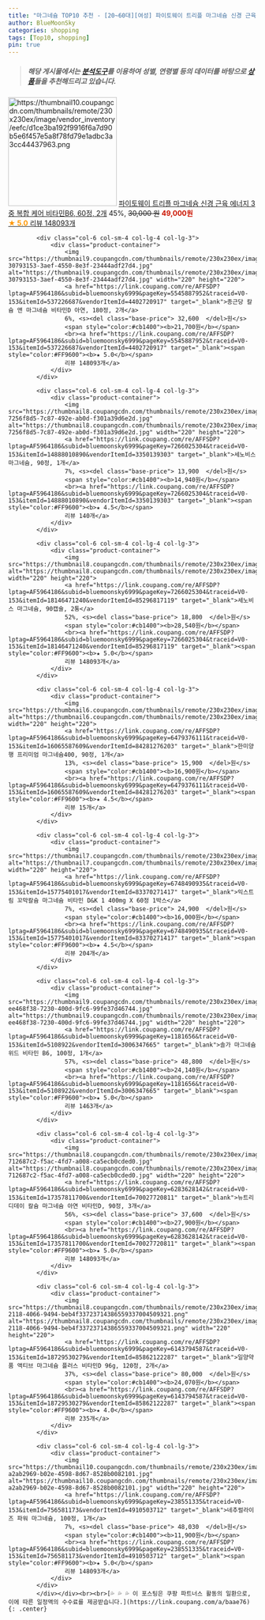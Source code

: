 ```yaml
---
title: "마그네슘 TOP10 추천 - [20~60대][여성] 파이토웨이 트리플 마그네슘 신경 근육 에너지 3중 복합 케어 비타민B6, 60정, 2개"
author: BlueMoonSky
categories: shopping
tags: [Top10, shopping]
pin: true
---
```


> ##### 해당 게시물에서는 [**분석도구**](https://itemscout.io/)를 이용하여 **성별**, **연령별** 등의 데이터를 바탕으로 [**상품**](https://link.coupang.com/a/baae76)들을 추천해드리고 있습니다.
<div class="container"><div class="row">
            <div class="col-6 col-sm-4 col-lg-4 col-lg-3">
                <div class="product-container">
                    <img src="https://thumbnail10.coupangcdn.com/thumbnails/remote/230x230ex/image/vendor_inventory/eefc/d1ce3ba192f9916f6a7d90b5e6f457e5a8f78fd79e1adbc3a3cc44437963.png" alt="https://thumbnail10.coupangcdn.com/thumbnails/remote/230x230ex/image/vendor_inventory/eefc/d1ce3ba192f9916f6a7d90b5e6f457e5a8f78fd79e1adbc3a3cc44437963.png" width="220" height="220">
                    <a href="https://link.coupang.com/re/AFFSDP?lptag=AF5964186&subid=bluemoonsky6999&pageKey=7257143836&traceid=V0-153&itemId=18475387807&vendorItemId=77396981998" target="_blank">파이토웨이 트리플 마그네슘 신경 근육 에너지 3중 복합 케어 비타민B6, 60정, 2개</a>
                    45%, <s><del class="base-price"> 30,000  </del>원</s> 
                    <span style="color:#cb1400"><b>49,000원</b></span>
                    <br><a href="https://link.coupang.com/re/AFFSDP?lptag=AF5964186&subid=bluemoonsky6999&pageKey=7257143836&traceid=V0-153&itemId=18475387807&vendorItemId=77396981998" target="_blank"><span style="color:#FF9600"><b>★ 5.0</b></span>
                    리뷰 148093개</a>
                </div>
            </div>
            
            <div class="col-6 col-sm-4 col-lg-4 col-lg-3">
                <div class="product-container">
                    <img src="https://thumbnail9.coupangcdn.com/thumbnails/remote/230x230ex/image/retail/images/4282807662609435-30793153-3aef-4550-8e3f-23444adf27d4.jpg" alt="https://thumbnail9.coupangcdn.com/thumbnails/remote/230x230ex/image/retail/images/4282807662609435-30793153-3aef-4550-8e3f-23444adf27d4.jpg" width="220" height="220">
                    <a href="https://link.coupang.com/re/AFFSDP?lptag=AF5964186&subid=bluemoonsky6999&pageKey=5545887952&traceid=V0-153&itemId=537226687&vendorItemId=4402720917" target="_blank">종근당 칼슘 앤 마그네슘 비타민D 아연, 180정, 2개</a>
                    6%, <s><del class="base-price"> 32,600  </del>원</s> 
                    <span style="color:#cb1400"><b>21,700원</b></span>
                    <br><a href="https://link.coupang.com/re/AFFSDP?lptag=AF5964186&subid=bluemoonsky6999&pageKey=5545887952&traceid=V0-153&itemId=537226687&vendorItemId=4402720917" target="_blank"><span style="color:#FF9600"><b>★ 5.0</b></span>
                    리뷰 148093개</a>
                </div>
            </div>
            
            <div class="col-6 col-sm-4 col-lg-4 col-lg-3">
                <div class="product-container">
                    <img src="https://thumbnail8.coupangcdn.com/thumbnails/remote/230x230ex/image/retail/images/1860836383837329-7256f8d5-7c87-492e-ab0d-f301a39d6e2d.jpg" alt="https://thumbnail8.coupangcdn.com/thumbnails/remote/230x230ex/image/retail/images/1860836383837329-7256f8d5-7c87-492e-ab0d-f301a39d6e2d.jpg" width="220" height="220">
                    <a href="https://link.coupang.com/re/AFFSDP?lptag=AF5964186&subid=bluemoonsky6999&pageKey=7266025304&traceid=V0-153&itemId=14888010890&vendorItemId=3350139303" target="_blank">세노비스 마그네슘, 90정, 1개</a>
                    7%, <s><del class="base-price"> 13,900  </del>원</s> 
                    <span style="color:#cb1400"><b>14,940원</b></span>
                    <br><a href="https://link.coupang.com/re/AFFSDP?lptag=AF5964186&subid=bluemoonsky6999&pageKey=7266025304&traceid=V0-153&itemId=14888010890&vendorItemId=3350139303" target="_blank"><span style="color:#FF9600"><b>★ 4.5</b></span>
                    리뷰 140개</a>
                </div>
            </div>
            
            <div class="col-6 col-sm-4 col-lg-4 col-lg-3">
                <div class="product-container">
                    <img src="https://thumbnail8.coupangcdn.com/thumbnails/remote/230x230ex/image/vendor_inventory/19e9/0afd6f2829a99dce3f7758decb41724834443b36327ccfa0abd27865edf4.JPG" alt="https://thumbnail8.coupangcdn.com/thumbnails/remote/230x230ex/image/vendor_inventory/19e9/0afd6f2829a99dce3f7758decb41724834443b36327ccfa0abd27865edf4.JPG" width="220" height="220">
                    <a href="https://link.coupang.com/re/AFFSDP?lptag=AF5964186&subid=bluemoonsky6999&pageKey=7266025304&traceid=V0-153&itemId=18146471240&vendorItemId=85296817119" target="_blank">세노비스 마그네슘, 90캡슐, 2통</a>
                    52%, <s><del class="base-price"> 18,800  </del>원</s> 
                    <span style="color:#cb1400"><b>28,540원</b></span>
                    <br><a href="https://link.coupang.com/re/AFFSDP?lptag=AF5964186&subid=bluemoonsky6999&pageKey=7266025304&traceid=V0-153&itemId=18146471240&vendorItemId=85296817119" target="_blank"><span style="color:#FF9600"><b>★ 5.0</b></span>
                    리뷰 148093개</a>
                </div>
            </div>
            
            <div class="col-6 col-sm-4 col-lg-4 col-lg-3">
                <div class="product-container">
                    <img src="https://thumbnail6.coupangcdn.com/thumbnails/remote/230x230ex/image/vendor_inventory/d0d7/2e9bdc283fdbcf6b209c1791a974bda8968f01dfbc007e8492c1af0e3953.png" alt="https://thumbnail6.coupangcdn.com/thumbnails/remote/230x230ex/image/vendor_inventory/d0d7/2e9bdc283fdbcf6b209c1791a974bda8968f01dfbc007e8492c1af0e3953.png" width="220" height="220">
                    <a href="https://link.coupang.com/re/AFFSDP?lptag=AF5964186&subid=bluemoonsky6999&pageKey=6479376111&traceid=V0-153&itemId=16065587609&vendorItemId=84281276203" target="_blank">한미양행 프리미엄 마그네슘400, 90정, 1개</a>
                    13%, <s><del class="base-price"> 15,900  </del>원</s> 
                    <span style="color:#cb1400"><b>16,900원</b></span>
                    <br><a href="https://link.coupang.com/re/AFFSDP?lptag=AF5964186&subid=bluemoonsky6999&pageKey=6479376111&traceid=V0-153&itemId=16065587609&vendorItemId=84281276203" target="_blank"><span style="color:#FF9600"><b>★ 4.5</b></span>
                    리뷰 15개</a>
                </div>
            </div>
            
            <div class="col-6 col-sm-4 col-lg-4 col-lg-3">
                <div class="product-container">
                    <img src="https://thumbnail7.coupangcdn.com/thumbnails/remote/230x230ex/image/vendor_inventory/6af3/64dad41aab225a254059bbe99c952876ebaf2a2dfe47d056859d317e9faf.png" alt="https://thumbnail7.coupangcdn.com/thumbnails/remote/230x230ex/image/vendor_inventory/6af3/64dad41aab225a254059bbe99c952876ebaf2a2dfe47d056859d317e9faf.png" width="220" height="220">
                    <a href="https://link.coupang.com/re/AFFSDP?lptag=AF5964186&subid=bluemoonsky6999&pageKey=6748490935&traceid=V0-153&itemId=15775401017&vendorItemId=83370271417" target="_blank">익스트림 꼬막칼슘 마그네슘 비타민 D&K 1 400mg X 60정 1박스</a>
                    7%, <s><del class="base-price"> 24,900  </del>원</s> 
                    <span style="color:#cb1400"><b>16,000원</b></span>
                    <br><a href="https://link.coupang.com/re/AFFSDP?lptag=AF5964186&subid=bluemoonsky6999&pageKey=6748490935&traceid=V0-153&itemId=15775401017&vendorItemId=83370271417" target="_blank"><span style="color:#FF9600"><b>★ 4.5</b></span>
                    리뷰 204개</a>
                </div>
            </div>
            
            <div class="col-6 col-sm-4 col-lg-4 col-lg-3">
                <div class="product-container">
                    <img src="https://thumbnail9.coupangcdn.com/thumbnails/remote/230x230ex/image/retail/images/4091915648657573-ee468f38-7230-400d-9fc6-99fe37d46744.jpg" alt="https://thumbnail9.coupangcdn.com/thumbnails/remote/230x230ex/image/retail/images/4091915648657573-ee468f38-7230-400d-9fc6-99fe37d46744.jpg" width="220" height="220">
                    <a href="https://link.coupang.com/re/AFFSDP?lptag=AF5964186&subid=bluemoonsky6999&pageKey=1181656&traceid=V0-153&itemId=5108922&vendorItemId=3006347665" target="_blank">솔가 마그네슘 위드 비타민 B6, 100정, 1개</a>
                    57%, <s><del class="base-price"> 48,800  </del>원</s> 
                    <span style="color:#cb1400"><b>24,140원</b></span>
                    <br><a href="https://link.coupang.com/re/AFFSDP?lptag=AF5964186&subid=bluemoonsky6999&pageKey=1181656&traceid=V0-153&itemId=5108922&vendorItemId=3006347665" target="_blank"><span style="color:#FF9600"><b>★ 5.0</b></span>
                    리뷰 1463개</a>
                </div>
            </div>
            
            <div class="col-6 col-sm-4 col-lg-4 col-lg-3">
                <div class="product-container">
                    <img src="https://thumbnail8.coupangcdn.com/thumbnails/remote/230x230ex/image/retail/images/7883504067890429-712687c2-f5ac-4fd7-a008-ca5ecb0cded0.jpg" alt="https://thumbnail8.coupangcdn.com/thumbnails/remote/230x230ex/image/retail/images/7883504067890429-712687c2-f5ac-4fd7-a008-ca5ecb0cded0.jpg" width="220" height="220">
                    <a href="https://link.coupang.com/re/AFFSDP?lptag=AF5964186&subid=bluemoonsky6999&pageKey=6283628142&traceid=V0-153&itemId=17357811700&vendorItemId=70027720811" target="_blank">뉴트리디데이 칼슘 마그네슘 아연 비타민D, 90정, 3개</a>
                    56%, <s><del class="base-price"> 37,600  </del>원</s> 
                    <span style="color:#cb1400"><b>27,900원</b></span>
                    <br><a href="https://link.coupang.com/re/AFFSDP?lptag=AF5964186&subid=bluemoonsky6999&pageKey=6283628142&traceid=V0-153&itemId=17357811700&vendorItemId=70027720811" target="_blank"><span style="color:#FF9600"><b>★ 5.0</b></span>
                    리뷰 148093개</a>
                </div>
            </div>
            
            <div class="col-6 col-sm-4 col-lg-4 col-lg-3">
                <div class="product-container">
                    <img src="https://thumbnail8.coupangcdn.com/thumbnails/remote/230x230ex/image/retail/images/6c97cb14-2118-4066-9494-beb4f33723714386559337004509321.png" alt="https://thumbnail8.coupangcdn.com/thumbnails/remote/230x230ex/image/retail/images/6c97cb14-2118-4066-9494-beb4f33723714386559337004509321.png" width="220" height="220">
                    <a href="https://link.coupang.com/re/AFFSDP?lptag=AF5964186&subid=bluemoonsky6999&pageKey=6143794587&traceid=V0-153&itemId=18729530279&vendorItemId=85862122287" target="_blank">일양약품 액티브 마그네슘 플러스 비타민D 96g, 120정, 2개</a>
                    37%, <s><del class="base-price"> 80,000  </del>원</s> 
                    <span style="color:#cb1400"><b>24,070원</b></span>
                    <br><a href="https://link.coupang.com/re/AFFSDP?lptag=AF5964186&subid=bluemoonsky6999&pageKey=6143794587&traceid=V0-153&itemId=18729530279&vendorItemId=85862122287" target="_blank"><span style="color:#FF9600"><b>★ 4.0</b></span>
                    리뷰 235개</a>
                </div>
            </div>
            
            <div class="col-6 col-sm-4 col-lg-4 col-lg-3">
                <div class="product-container">
                    <img src="https://thumbnail10.coupangcdn.com/thumbnails/remote/230x230ex/image/retail/images/1820888133581454-a2ab2969-b02e-4598-8d67-8528b0082101.jpg" alt="https://thumbnail10.coupangcdn.com/thumbnails/remote/230x230ex/image/retail/images/1820888133581454-a2ab2969-b02e-4598-8d67-8528b0082101.jpg" width="220" height="220">
                    <a href="https://link.coupang.com/re/AFFSDP?lptag=AF5964186&subid=bluemoonsky6999&pageKey=238551335&traceid=V0-153&itemId=756581173&vendorItemId=4910503712" target="_blank">네추럴라이즈 파워 마그네슘, 100정, 1개</a>
                    7%, <s><del class="base-price"> 48,030  </del>원</s> 
                    <span style="color:#cb1400"><b>11,900원</b></span>
                    <br><a href="https://link.coupang.com/re/AFFSDP?lptag=AF5964186&subid=bluemoonsky6999&pageKey=238551335&traceid=V0-153&itemId=756581173&vendorItemId=4910503712" target="_blank"><span style="color:#FF9600"><b>★ 5.0</b></span>
                    리뷰 148093개</a>
                </div>
            </div>
            </div></div><br><br>[💦 💦 💦 이 포스팅은 쿠팡 파트너스 활동의 일환으로, 이에 따른 일정액의 수수료를 제공받습니다.](https://link.coupang.com/a/baae76){: .center}